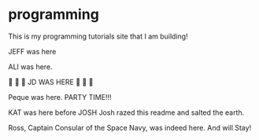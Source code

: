 programming
===========

This is my programming tutorials site that I am building!

JEFF was here

ALI was here. 

:camel: :camel: :camel: JD WAS HERE :dromedary_camel: :dromedary_camel: :dromedary_camel:

Peque was here. PARTY TIME!!!

KAT was here before JOSH
Josh razed this readme and salted the earth.

Ross, Captain Consular of the Space Navy, was indeed here.  And will Stay!
